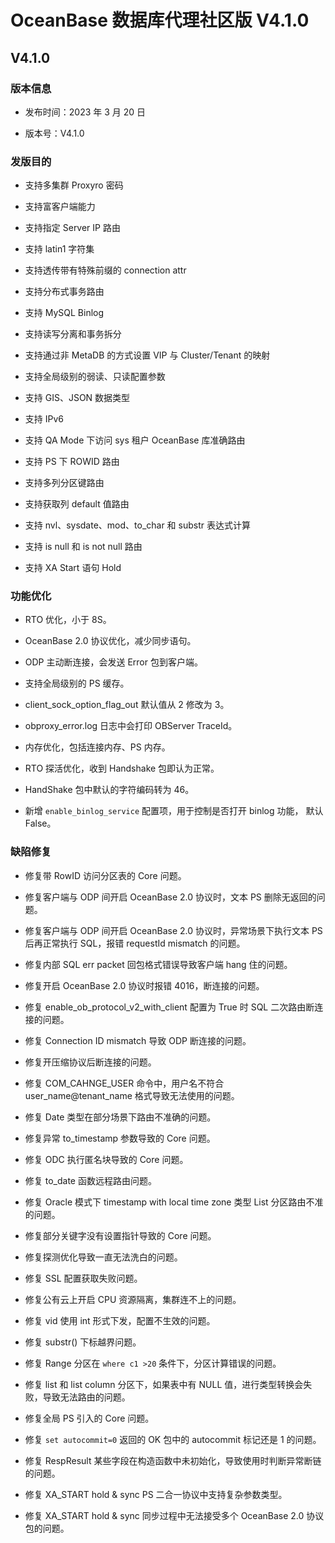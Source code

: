 # OceanBase 数据库代理社区版 V4.1.0

## V4.1.0

### 版本信息

* 发布时间：2023 年 3 月 20 日

* 版本号：V4.1.0

### 发版目的

* 支持多集群 Proxyro 密码

* 支持富客户端能力

* 支持指定 Server IP 路由

* 支持 latin1 字符集

* 支持透传带有特殊前缀的 connection attr

* 支持分布式事务路由

* 支持 MySQL Binlog

* 支持读写分离和事务拆分

* 支持通过非 MetaDB 的方式设置 VIP 与 Cluster/Tenant 的映射

* 支持全局级别的弱读、只读配置参数

* 支持 GIS、JSON 数据类型

* 支持 IPv6

* 支持 QA Mode 下访问 sys 租户 OceanBase 库准确路由

* 支持 PS 下 ROWID 路由

* 支持多列分区键路由

* 支持获取列 default 值路由

* 支持 nvl、sysdate、mod、to_char 和 substr 表达式计算

* 支持 is null 和 is not null 路由

* 支持 XA Start 语句 Hold

### 功能优化

* RTO 优化，小于 8S。

* OceanBase 2.0 协议优化，减少同步语句。

* ODP 主动断连接，会发送 Error 包到客户端。

* 支持全局级别的 PS 缓存。

* client_sock_option_flag_out 默认值从 2 修改为 3。

* obproxy_error.log 日志中会打印 OBServer TraceId。

* 内存优化，包括连接内存、PS 内存。

* RTO 探活优化，收到 Handshake 包即认为正常。

* HandShake 包中默认的字符编码转为 46。

* 新增 `enable_binlog_service` 配置项，用于控制是否打开 binlog 功能， 默认 False。

### 缺陷修复

* 修复带 RowID 访问分区表的 Core 问题。

* 修复客户端与 ODP 间开启 OceanBase 2.0 协议时，文本 PS 删除无返回的问题。

* 修复客户端与 ODP 间开启 OceanBase 2.0 协议时，异常场景下执行文本 PS 后再正常执行 SQL，报错 requestId mismatch 的问题。

* 修复内部 SQL err packet 回包格式错误导致客户端 hang 住的问题。

* 修复开启 OceanBase 2.0 协议时报错 4016，断连接的问题。

* 修复 enable_ob_protocol_v2_with_client 配置为 True 时 SQL 二次路由断连接的问题。

* 修复 Connection ID mismatch 导致 ODP 断连接的问题。

* 修复开压缩协议后断连接的问题。

* 修复 COM_CAHNGE_USER 命令中，用户名不符合 user_name@tenant_name 格式导致无法使用的问题。

* 修复 Date 类型在部分场景下路由不准确的问题。

* 修复异常 to_timestamp 参数导致的 Core 问题。

* 修复 ODC 执行匿名块导致的 Core 问题。

* 修复 to_date 函数远程路由问题。

* 修复 Oracle 模式下 timestamp with local time zone 类型 List 分区路由不准的问题。

* 修复部分关键字没有设置指针导致的 Core 问题。

* 修复探测优化导致一直无法洗白的问题。

* 修复 SSL 配置获取失败问题。

* 修复公有云上开启 CPU 资源隔离，集群连不上的问题。

* 修复 vid 使用 int 形式下发，配置不生效的问题。

* 修复 substr() 下标越界问题。

* 修复 Range 分区在 `where c1 >20` 条件下，分区计算错误的问题。

* 修复 list 和 list column 分区下，如果表中有 NULL 值，进行类型转换会失败，导致无法路由的问题。

* 修复全局 PS 引入的 Core 问题。

* 修复 `set autocommit=0` 返回的 OK 包中的 autocommit 标记还是 1 的问题。

* 修复 RespResult 某些字段在构造函数中未初始化，导致使用时判断异常断链的问题。

* 修复 XA_START hold & sync PS 二合一协议中支持复杂参数类型。

* 修复 XA_START hold & sync 同步过程中无法接受多个 OceanBase 2.0 协议包的问题。
